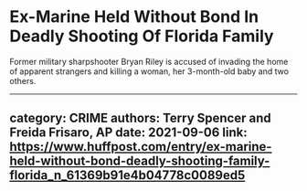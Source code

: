 # Ex-Marine Held Without Bond In Deadly Shooting Of Florida Family

Former military sharpshooter Bryan Riley is accused of invading the home of apparent strangers and killing a woman, her 3-month-old baby and two others.

---
category: CRIME
authors: Terry Spencer and Freida Frisaro, AP
date: 2021-09-06
link: https://www.huffpost.com/entry/ex-marine-held-without-bond-deadly-shooting-family-florida_n_61369b91e4b04778c0089ed5
---

